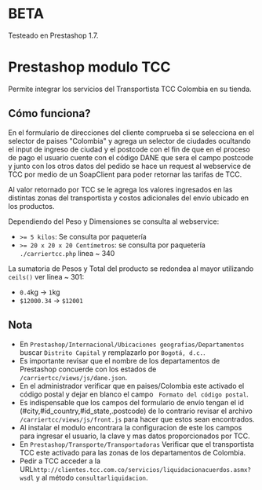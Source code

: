 # BETA
Testeado en Prestashop 1.7.

# Prestashop modulo TCC
Permite integrar los servicios del Transportista TCC Colombia en su tienda.

## Cómo funciona?
En el formulario de direcciones del cliente comprueba si se selecciona en el selector de paises "Colombia" y agrega un selector de ciudades 
ocultando el input de ingreso de ciudad y el postcode con el fin de que en el proceso de pago el usuario cuente con el código DANE que sera 
el campo postcode y junto con los otros datos del pedido se hace un request al webservice de TCC por medio de un SoapClient para poder 
retornar las tarifas de TCC.

Al valor retornado por TCC se le agrega los valores ingresados en las distintas zonas del transportista y costos adicionales del envío ubicado en los productos.

Dependiendo del Peso y Dimensiones se consulta al webservice:
- `>= 5 kilos`: Se consulta por paquetería
- `>= 20 x 20 x 20 Centímetros`: se consulta por paquetería `./carriertcc.php` linea ~ 340

La sumatoria de Pesos y Total del producto se redondea al mayor utilizando `ceils()` ver línea ~ 301:
- `0.4`kg -> `1`kg
- `$12000.34` -> `$12001`

## Nota
- En `Prestashop/Internacional/Ubicaciones geografias/Departamentos` buscar `Distrito Capital` y remplazarlo por `Bogotá, d.c.`.
- Es importante revisar que el nombre de los departamentos de Prestashop concuerde con los estados de `/carriertcc/views/js/dane.json`.
- En el administrador verificar que en paises/Colombia este activado el código postal y dejar en blanco el campo ` Formato del código postal`.
- Es indispensable que los campos del formulario de envío tengan el id (#city,#id_country,#id_state,.postcode) de lo contrario revisar el archivo `/carriertcc/views/js/front.js` para hacer que estos sean encontrados.
- Al instalar el modulo encontrara la configuracion de este los campos para ingresar el usuario, la clave y mas datos proporcionados por TCC.
- En `Prestashop/Transporte/Transportadoras` Verificar que el transportista TCC este activado para las zonas de los departamentos de Colombia.
- Pedir a TCC acceder a la URL`http://clientes.tcc.com.co/servicios/liquidacionacuerdos.asmx?wsdl` y al método `consultarliquidacion`.
